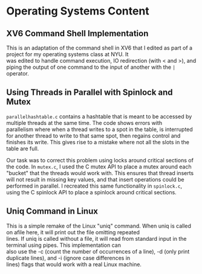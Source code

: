 # Operating Systems Content

## XV6 Command Shell Implementation

  This is an adaptation of the command shell in XV6 that I edited as part of a project for my operating systems class at NYU. It \
was edited to handle command execution, IO redirection (with < and >), and piping the output of one command to the input of another with the `|` operator.

## Using Threads in Parallel with Spinlock and Mutex

  `parallelhashtable.c` contains a hashtable that is meant to be accessed by multiple threads at the same time. The code shows errors with \
parallelism where when a thread writes to a spot in the table, is interrupted for another thread to write to that same spot, then regains control and \
finishes its write. This gives rise to a mistake where not all the slots in the table are full. 

  Our task was to correct this problem using locks around critical sections of the code. In `mutex.c`, I used the C mutex API to place a mutex around each "bucket" that the threads would work with. This ensures that thread inserts will not result in missing key values, and that insert operations could be performed in parallel. I recreated this same functionality in `spinlock.c`, using the C spinlock API to place a spinlock around critical sections.


## Uniq Command in Linux

  This is a simple remake of the Linux "uniq" command. When uniq is called on afile here, it will print out the file omitting repeated \
lines. If uniq is called without a file, it will read from standard input in the terminal using pipes. This implementation can \
also use the -c (count the number of occurrences of a line), -d (only print duplicate lines), and -i (ignore case differences in \
lines) flags that would work with a real Linux machine.

